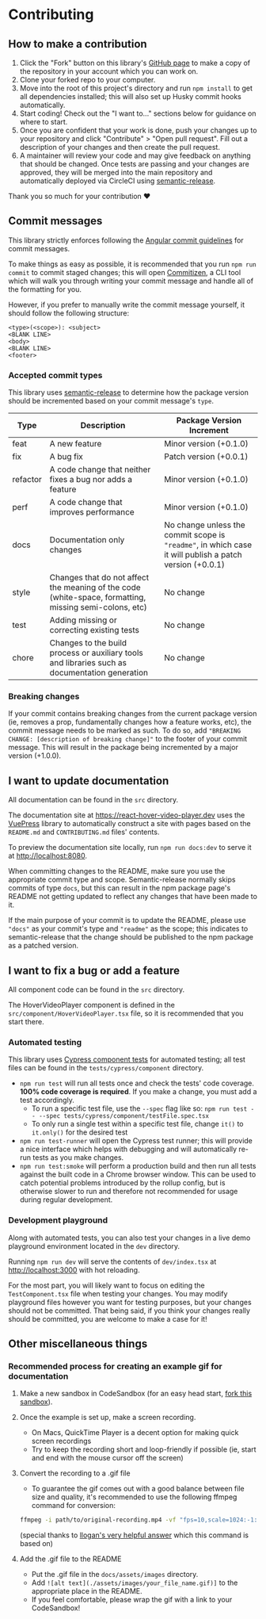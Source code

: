 # Contributing

## How to make a contribution

1. Click the "Fork" button on this library's [GitHub page](https://github.com/gyanreyer/react-hover-video-player) to make a copy of the repository in your account which you can work on.
2. Clone your forked repo to your computer.
3. Move into the root of this project's directory and run `npm install` to get all dependencies installed; this will also set up Husky commit hooks automatically.
4. Start coding! Check out the "I want to..." sections below for guidance on where to start.
5. Once you are confident that your work is done, push your changes up to your repository and click "Contribute" > "Open pull request". Fill out a description of your changes and then create the pull request.
6. A maintainer will review your code and may give feedback on anything that should be changed. Once tests are passing and your changes are approved, they will be merged into the main repository and automatically deployed via CircleCI using [semantic-release](https://github.com/semantic-release/semantic-release).

Thank you so much for your contribution ❤️

## Commit messages

This library strictly enforces following the [Angular commit guidelines](https://github.com/angular/angular.js/blob/master/DEVELOPERS.md#-git-commit-guidelines) for commit messages.

To make things as easy as possible, it is recommended that you run
`npm run commit` to commit staged changes; this will open [Commitizen](https://github.com/commitizen/cz-cli), a CLI tool which
will walk you through writing your commit message and handle all of the formatting for you.

However, if you prefer to manually write the commit message yourself, it should follow the following structure:

```text
<type>(<scope>): <subject>
<BLANK LINE>
<body>
<BLANK LINE>
<footer>
```

### Accepted commit types

This library uses [semantic-release](https://github.com/semantic-release/semantic-release) to determine how the package version should be incremented based on your commit message's `type`.

| Type     | Description                                                                                            | Package Version Increment                                                                               |
| -------- | ------------------------------------------------------------------------------------------------------ | ------------------------------------------------------------------------------------------------------- |
| feat     | A new feature                                                                                          | Minor version (+0.1.0)                                                                                  |
| fix      | A bug fix                                                                                              | Patch version (+0.0.1)                                                                                  |
| refactor | A code change that neither fixes a bug nor adds a feature                                              | Minor version (+0.1.0)                                                                                  |
| perf     | A code change that improves performance                                                                | Minor version (+0.1.0)                                                                                  |
| docs     | Documentation only changes                                                                             | No change unless the commit scope is `"readme"`, in which case it will publish a patch version (+0.0.1) |
| style    | Changes that do not affect the meaning of the code (white-space, formatting, missing semi-colons, etc) | No change                                                                                               |
| test     | Adding missing or correcting existing tests                                                            | No change                                                                                               |
| chore    | Changes to the build process or auxiliary tools and libraries such as documentation generation         | No change                                                                                               |

### Breaking changes

If your commit contains breaking changes from the current package version (ie, removes a prop, fundamentally changes how a feature works, etc), the commit message needs to be marked as such. To do so, add `"BREAKING CHANGE: [description of breaking change]"` to the footer of your commit message.
This will result in the package being incremented by a major version (+1.0.0).

## I want to update documentation

All documentation can be found in the `src` directory.

The documentation site at <https://react-hover-video-player.dev> uses the [VuePress](https://vuepress.vuejs.org/) library to automatically construct a site with pages based on the `README.md` and `CONTRIBUTING.md` files' contents.

To preview the documentation site locally, run `npm run docs:dev` to serve it at <http://localhost:8080>.

When committing changes to the README, make sure you use the appropriate commit type and scope. Semantic-release normally skips commits of type `docs`, but this can result
in the npm package page's README not getting updated to reflect any changes that have been made to it.

If the main purpose of your commit is to update the README, please use `"docs"` as your commit's type and `"readme"` as the scope; this indicates to semantic-release that the change
should be published to the npm package as a patched version.

## I want to fix a bug or add a feature

All component code can be found in the `src` directory.

The HoverVideoPlayer component is defined in the `src/component/HoverVideoPlayer.tsx` file, so it is recommended that you start there.

### Automated testing

This library uses [Cypress component tests](https://docs.cypress.io/guides/component-testing/introduction) for automated testing; all test files can be found in the `tests/cypress/component` directory.

- `npm run test` will run all tests once and check the tests' code coverage. **100% code coverage is required**. If you make a change, you must add a test accordingly.
  - To run a specific test file, use the `--spec` flag like so: `npm run test -- --spec tests/cypress/component/testFile.spec.tsx`
  - To only run a single test within a specific test file, change `it()` to `it.only()` for the desired test
- `npm run test-runner` will open the Cypress test runner; this will provide a nice interface which helps with debugging and will automatically re-run tests as you make changes.
- `npm run test:smoke` will perform a production build and then run all tests against the built code in a Chrome browser window. This can be used to catch potential problems introduced by the rollup config, but is otherwise slower to run and therefore not recommended for usage during regular development.

### Development playground

Along with automated tests, you can also test your changes in a live demo playground environment located in the `dev` directory.

Running `npm run dev` will serve the contents of `dev/index.tsx` at <http://localhost:3000> with hot reloading.

For the most part, you will likely want to focus on editing the `TestComponent.tsx` file when testing your changes.
You may modify playground files however you want for testing purposes, but your changes should not be committed.
That being said, if you think your changes really should be committed, you are welcome to make a case for it!

## Other miscellaneous things

### Recommended process for creating an example gif for documentation

1. Make a new sandbox in CodeSandbox (for an easy head start, [fork this sandbox](https://codesandbox.io/s/hovervideoplayer-example-6y0fn)).
2. Once the example is set up, make a screen recording.
   - On Macs, QuickTime Player is a decent option for making quick screen recordings
   - Try to keep the recording short and loop-friendly if possible (ie, start and end with the mouse cursor off the screen)
3. Convert the recording to a .gif file

   - To guarantee the gif comes out with a good balance between file size and quality, it's recommended to use the following ffmpeg command for conversion:

   ```sh
   ffmpeg -i path/to/original-recording.mp4 -vf "fps=10,scale=1024:-1:flags=lanczos,split[s0][s1];[s0]palettegen[p];[s1][p]paletteuse" output/demo.gif
   ```

   (special thanks to [llogan's very helpful answer](https://superuser.com/a/556031) which this command is based on)

4. Add the .gif file to the README
   - Put the .gif file in the `docs/assets/images` directory.
   - Add `![alt text](./assets/images/your_file_name.gif)]` to the appropriate place in the README.
   - If you feel comfortable, please wrap the gif with a link to your CodeSandbox!
